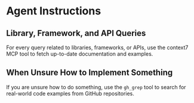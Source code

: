 # Agent Instructions

## Library, Framework, and API Queries
For every query related to libraries, frameworks, or APIs, use the context7 MCP tool to fetch up-to-date documentation and examples.

## When Unsure How to Implement Something
If you are unsure how to do something, use the `gh_grep` tool to search for real-world code examples from GitHub repositories.